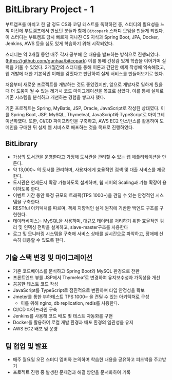 # BitLibrary Project - 1

부트캠프를 마치고 한 달 정도 CS와 코딩 테스트를 독학하던 중, 스터디의 필요성을 느껴 이전에 부트캠프에서 만났던 분들과 함께 `Bitcopark` 스터디 모임을 만들게 되었다. 이 스터디는 부트캠프 당시 빠르게 지나친 CS 지식과 Spring Boot, JPA, Docker, Jenkins, AWS 등을 심도 있게 학습하기 위해 시작되었다.

스터디는 약 2개월 동안 매주 각자 공부해 온 내용을 발표하는 방식으로 진행되었다.(https://github.com/gunhaa/bitcopark) 이를 통해 긴장감 있게 학습을 이어가며 실력을 키울 수 있었다. 2개월간의 스터디를 통해 이론과 간단한 예제 작성에 익숙해졌고, 웹 개발에 대한 기본적인 이해를 갖췄다고 판단하여 실제 서비스를 만들어보기로 했다.

처음부터 새로운 프로젝트를 개발하는 것도 좋았겠지만, 앞으로 개발자로 일하게 됬을 때 더 도움이 될 수 있는 레거시 코드 마이그레이션을 목표로 삼았다. 이를 통해 실제로 기존 시스템을 분석하고 개선하는 경험을 쌓고자 했다.

기존 프로젝트는 Spring, MyBatis, JSP, Oracle, JavaScript로 작성된 상태였다. 이를 Spring Boot, JSP, MySQL, Thymeleaf, JavaScript와 TypeScript로 마이그레이션하였다. 또한, CI/CD 파이프라인을 구축하고, AWS EC2 인스턴스를 활용하여 도메인을 구매한 뒤 실제 웹 서비스로 배포하는 것을 목표로 진행하였다.

## BitLibrary

- 가상의 도서관을 운영한다고 가정해 도서관을 관리할 수 있는 웹 애플리케이션을 만든다.
- 약 13,000~ 의 도서를 관리하며, 사용자에게 효율적인 검색 및 대출 서비스를 제공한다.
- 도서관은 언제든지 확장 가능하도록 설계하며, 웹 서버의 Scaling과 기능 확장이 용이하도록 한다.
- 이벤트 기간 동안 특정 규모의 트래픽(TPS 1000~)을 견딜 수 있는 안정적인 시스템을 구축한다.
- RESTful 아키텍처를 따르며, 객체 지향적인 설계 원칙에 기반한 백엔드 구조를 구현한다.
- 데이터베이스는 MySQL을 사용하며, 대규모 데이터를 처리하기 위한 효율적인 쿼리 및 인덱싱 전략을 설계하고, slave-master구조를 사용한다
- 로그 및 모니터링 시스템을 구축해 서비스 상태를 실시간으로 파악하고, 장애에 신속히 대응할 수 있도록 한다.

## 기술 스택 변경 및 마이그레이션

- 기존 코드베이스를 분석하고 Spring Boot와 MySQL 환경으로 전환
- 프론트엔드 뷰를 JSP에서 Thymeleaf로 변경하여 유지보수성과 가독성을 개선
- 꼼꼼한 테스트 코드 작성
- JavaScript를 TypeScript로 점진적으로 변환하며 타입 안정성을 확보
- Jmeter를 통한 부하테스트 TPS 1000~ 을 견딜 수 있는 아키텍쳐로 구성
    - 이를 위해 nginx, db replication, redis를 사용한다.
- CI/CD 파이프라인 구축
- Jenkins를 사용해 코드 배포 및 테스트 자동화를 구현
- Docker를 활용하여 로컬 개발 환경과 배포 환경의 일관성을 유지
- AWS EC2 배포 및 운영

## 팀 협업 및 발표

- 매주 월요일 오전 스터디 멤버와 논의하며 학습한 내용을 공유하고 피드백을 주고받기
- 프로젝트 진행 중 발생한 문제점과 해결 방안을 문서화하여 기록

